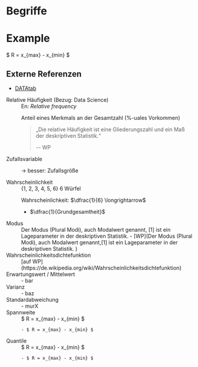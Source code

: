 # Begriffe 

# Example 

$ R = x_{max} - x_{min} $

## Externe Referenzen

* [DATAtab](https://datatab.de/tutorial/standardabweichung-varianz-spannw0eite)
<dl>
 <dt>Relative Häufigkeit (Bezug: Data Science)</dt>
 <dd>En: <var>Relative frequency</var>

Anteil eines Merkmals an der Gesamtzahl (%-uales Vorkommen)
<blockquote cite="https://de.wikipedia">
„Die relative Häufigkeit ist eine Gliederungszahl und ein Maß der deskriptiven Statistik.“
<p>-- WP</p>  
</blockquote>
</dd>

<dt>Zufallsvariable </dt>
 <dd>

 -> besser: Zufallsgröße

</dd>

<dt>Wahrscheinlichkeit</dt>
 <dd> 
 {1, 2, 3, 4, 5, 6}
 6 Würfel 
 
 Wahrscheinlichkeit: $\dfrac{1}{6} \longrightarrow$ 
 - $\dfrac{1}{Grundgesamtheit}$
 
 
 </dd>
 <dt> Modus </dt>
 <dd>Der Modus (Plural Modi), auch Modalwert genannt, [1] ist ein Lageparameter in der deskriptiven Statistik. 
    - [WP](Der Modus (Plural Modi), auch Modalwert genannt,[1] ist ein Lageparameter in der deskriptiven Statistik. )
 </dd>
 

 <dt>Wahrscheinlichkeitsdichtefunktion</dt>
 <dd>[auf WP](https://de.wikipedia.org/wiki/Wahrscheinlichkeitsdichtefunktion)</dd>

<dt>Erwartungswert / Mittelwert</dt>
 <dd>  
 - bar 
 </dd>

<dt>Varianz</dt>
 <dd> - baz</dd>

 <dt>Standardabweichung</dt>
 <dd> - murX</dd>

<dt>Spannweite</dt>
<dd>
$ R = x_{max} - x_{min} $

    - $ R = x_{max} - x_{min} $
    

</dd>    
<dt>Quantile</dt>
<dd>
$ R = x_{max} - x_{min} $

    - $ R = x_{max} - x_{min} $
    

</dd>    
</dl>
